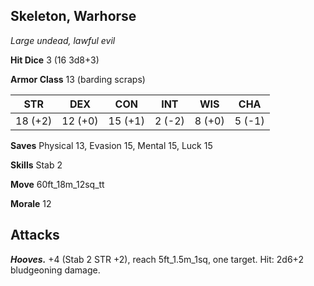 ## Skeleton, Warhorse

*Large undead, lawful evil*

**Hit Dice** 3 (16 3d8+3)

**Armor Class** 13 (barding scraps)

| STR     | DEX     | CON     | INT     | WIS     | CHA     |
|---------|---------|---------|---------|---------|---------|
| 18 (+2) | 12 (+0) | 15 (+1) |  2 (-2) |  8 (+0) |  5 (-1) |

**Saves** Physical 13, Evasion 15, Mental 15, Luck 15

**Skills** Stab 2

**Move** 60ft\_18m\_12sq\_tt

**Morale** 12

## Attacks

***Hooves.*** +4 (Stab 2 STR +2), reach 5ft\_1.5m\_1sq, one target. Hit: 2d6+2 bludgeoning damage.


